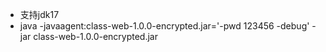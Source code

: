  * 支持jdk17
 * java -javaagent:class-web-1.0.0-encrypted.jar='-pwd 123456 -debug'  -jar class-web-1.0.0-encrypted.jar